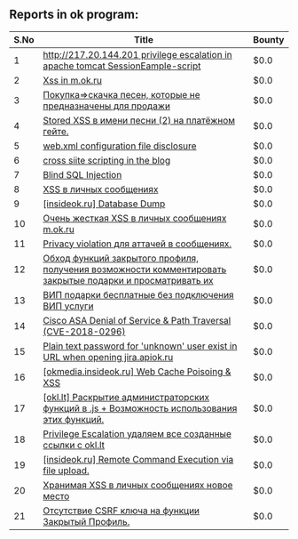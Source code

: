## Reports in ok program:
| S.No | Title | Bounty |
| ---- | ----- | ------ |
| 1 | [http://217.20.144.201 privilege escalation in apache tomcat SessionEample-script](https://hackerone.com/reports/77679) | $0.0 |
| 2 | [Xss in m.ok.ru](https://hackerone.com/reports/137126) | $0.0 |
| 3 | [Покупка=>скачка песен, которые не предназначены для продажи](https://hackerone.com/reports/78253) | $0.0 |
| 4 | [Stored XSS в имени песни (2) на платёжном гейте.](https://hackerone.com/reports/78260) | $0.0 |
| 5 | [web.xml configuration file disclosure](https://hackerone.com/reports/173972) | $0.0 |
| 6 | [cross siite scripting in the blog ](https://hackerone.com/reports/77904) | $0.0 |
| 7 | [Blind SQL Injection](https://hackerone.com/reports/221757) | $0.0 |
| 8 | [XSS в личных сообщениях](https://hackerone.com/reports/293105) | $0.0 |
| 9 | [[insideok.ru] Database Dump](https://hackerone.com/reports/197789) | $0.0 |
| 10 | [Очень жесткая XSS в личных сообщениях m.ok.ru](https://hackerone.com/reports/302253) | $0.0 |
| 11 | [Privacy violation для аттачей в сообщениях.](https://hackerone.com/reports/377115) | $0.0 |
| 12 | [Обход функций закрытого профиля, получения возможности комментировать закрытые подарки и просматривать их](https://hackerone.com/reports/305915) | $0.0 |
| 13 | [ВИП подарки бесплатные без подключения ВИП услуги](https://hackerone.com/reports/217679) | $0.0 |
| 14 | [Cisco ASA Denial of Service & Path Traversal (CVE-2018-0296)](https://hackerone.com/reports/378698) | $0.0 |
| 15 | [Plain text password for 'unknown' user exist in URL when opening jira.apiok.ru](https://hackerone.com/reports/602596) | $0.0 |
| 16 | [[okmedia.insideok.ru] Web Cache Poisoing & XSS](https://hackerone.com/reports/550266) | $0.0 |
| 17 | [[okl.lt] Раскрытие администраторских функций в .js + Возможность использования этих функций.](https://hackerone.com/reports/547145) | $0.0 |
| 18 | [Privilege Escalation удаляем все созданные ссылки с okl.lt](https://hackerone.com/reports/478621) | $0.0 |
| 19 | [[insideok.ru] Remote Command Execution via file upload.](https://hackerone.com/reports/666716) | $0.0 |
| 20 | [Хранимая XSS в личных сообщениях новое место](https://hackerone.com/reports/310339) | $0.0 |
| 21 | [Отсутствие CSRF ключа на функции Закрытый Профиль.](https://hackerone.com/reports/448928) | $0.0 |